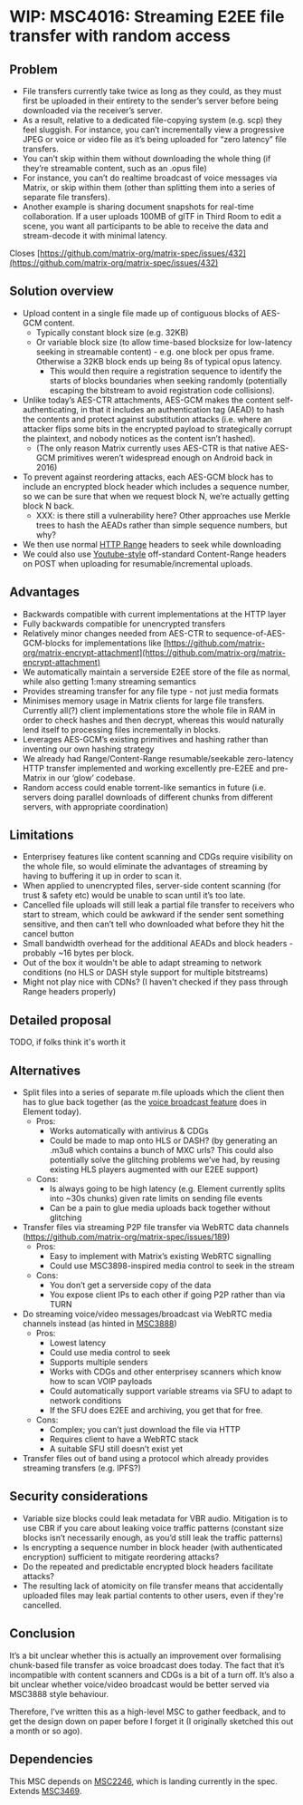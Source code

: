 # WIP: MSC4016: Streaming E2EE file transfer with random access

## Problem

* File transfers currently take twice as long as they could, as they must first be uploaded in their entirety to the sender’s server before being downloaded via the receiver’s server.
* As a result, relative to a dedicated file-copying system (e.g. scp) they feel sluggish. For instance, you can’t incrementally view a progressive JPEG or voice or video file as it’s being uploaded for “zero latency” file transfers.
* You can’t skip within them without downloading the whole thing (if they’re streamable content, such as an .opus file)
* For instance, you can’t do realtime broadcast of voice messages via Matrix, or skip within them (other than splitting them into a series of separate file transfers).
* Another example is sharing document snapshots for real-time collaboration. If a user uploads 100MB of glTF in Third Room to edit a scene, you want all participants to be able to receive the data and stream-decode it with minimal latency.

Closes [https://github.com/matrix-org/matrix-spec/issues/432](https://github.com/matrix-org/matrix-spec/issues/432) 

## Solution overview

* Upload content in a single file made up of contiguous blocks of AES-GCM content.
    * Typically constant block size (e.g. 32KB)
    * Or variable block size (to allow time-based blocksize for low-latency seeking in streamable content) - e.g. one block per opus frame.  Otherwise a 32KB block ends up being 8s of typical opus latency.
        * This would then require a registration sequence to identify the starts of blocks boundaries when seeking randomly (potentially escaping the bitstream to avoid registration code collisions).
* Unlike today’s AES-CTR attachments, AES-GCM makes the content self-authenticating, in that it includes an authentication tag (AEAD) to hash the contents and protect against substitution attacks (i.e. where an attacker flips some bits in the encrypted payload to strategically corrupt the plaintext, and nobody notices as the content isn’t hashed).
    * (The only reason Matrix currently uses AES-CTR is that native AES-GCM primitives weren’t widespread enough on Android back in 2016)
* To prevent against reordering attacks, each AES-GCM block has to include an encrypted block header which includes a sequence number, so we can be sure that when we request block N, we’re actually getting block N back.
    * XXX: is there still a vulnerability here? Other approaches use Merkle trees to hash the AEADs rather than simple sequence numbers, but why?
* We then use normal [HTTP Range](https://datatracker.ietf.org/doc/html/rfc2616#section-14.35.1) headers to seek while downloading
* We could also use [Youtube-style](https://developers.google.com/youtube/v3/guides/using_resumable_upload_protocol) off-standard Content-Range headers on POST when uploading for resumable/incremental uploads.

## Advantages

* Backwards compatible with current implementations at the HTTP layer
* Fully backwards compatible for unencrypted transfers
* Relatively minor changes needed from AES-CTR to sequence-of-AES-GCM-blocks for implementations like [https://github.com/matrix-org/matrix-encrypt-attachment](https://github.com/matrix-org/matrix-encrypt-attachment)  
* We automatically maintain a serverside E2EE store of the file as normal, while also getting 1:many streaming semantics
* Provides streaming transfer for any file type - not just media formats
* Minimises memory usage in Matrix clients for large file transfers. Currently all(?) client implementations store the whole file in RAM in order to check hashes and then decrypt, whereas this would naturally lend itself to processing files incrementally in blocks.
* Leverages AES-GCM’s existing primitives and hashing rather than inventing our own hashing strategy
* We already had Range/Content-Range resumable/seekable zero-latency HTTP transfer implemented and working excellently pre-E2EE and pre-Matrix in our ‘glow’ codebase.
* Random access could enable torrent-like semantics in future (i.e. servers doing parallel downloads of different chunks from different servers, with appropriate coordination)

## Limitations

* Enterprisey features like content scanning and CDGs require visibility on the whole file, so would eliminate the advantages of streaming by having to buffering it up in order to scan it.
* When applied to unencrypted files, server-side content scanning (for trust & safety etc) would be unable to scan until it’s too late.
* Cancelled file uploads will still leak a partial file transfer to receivers who start to stream, which could be awkward if the sender sent something sensitive, and then can’t tell who downloaded what before they hit the cancel button
* Small bandwidth overhead for the additional AEADs and block headers - probably ~16 bytes per block.
* Out of the box it wouldn't be able to adapt streaming to network conditions (no HLS or DASH style support for multiple bitstreams)
* Might not play nice with CDNs? (I haven't checked if they pass through Range headers properly)

## Detailed proposal

TODO, if folks think it's worth it

## Alternatives

* Split files into a series of separate m.file uploads which the client then has to glue back together (as the [voice broadcast feature](https://github.com/vector-im/element-meta/discussions/632) does in Element today).
    * Pros:
        * Works automatically with antivirus & CDGs
        * Could be made to map onto HLS or DASH? (by generating an .m3u8 which contains a bunch of MXC urls? This could also potentially solve the glitching problems we’ve had, by reusing existing HLS players augmented with our E2EE support)
    * Cons:
        * Is always going to be high latency (e.g. Element currently splits into ~30s chunks) given rate limits on sending file events
        * Can be a pain to glue media uploads back together without glitching
* Transfer files via streaming P2P file transfer via WebRTC data channels (https://github.com/matrix-org/matrix-spec/issues/189)
    * Pros:
        * Easy to implement with Matrix’s existing WebRTC signalling
        * Could use MSC3898-inspired media control to seek in the stream
    * Cons:
        * You don’t get a serverside copy of the data
        * You expose client IPs to each other if going P2P rather than via TURN
* Do streaming voice/video messages/broadcast via WebRTC media channels instead (as hinted in [MSC3888](https://github.com/matrix-org/matrix-spec-proposals/pull/3888))
    * Pros:
        * Lowest latency
        * Could use media control to seek
        * Supports multiple senders
        * Works with CDGs and other enterprisey scanners which know how to scan VOIP payloads
        * Could automatically support variable streams via SFU to adapt to network conditions
        * If the SFU does E2EE and archiving, you get that for free.
    * Cons:
        * Complex; you can’t just download the file via HTTP
        * Requires client to have a WebRTC stack
        * A suitable SFU still doesn’t exist yet
* Transfer files out of band using a protocol which already provides streaming transfers (e.g. IPFS?)

## Security considerations

* Variable size blocks could leak metadata for VBR audio.  Mitigation is to use CBR if you care about leaking voice traffic patterns (constant size blocks isn’t necessarily enough, as you’d still leak the traffic patterns)
* Is encrypting a sequence number in block header (with authenticated encryption) sufficient to mitigate reordering attacks?
* Do the repeated and predictable encrypted block headers facilitate attacks?
* The resulting lack of atomicity on file transfer means that accidentally uploaded files may leak partial contents to other users, even if they're cancelled.

## Conclusion

It’s a bit unclear whether this is actually an improvement over formalising chunk-based file transfer as voice broadcast does today.  The fact that it’s incompatible with content scanners and CDGs is a bit of a turn off.  It’s also a bit unclear whether voice/video broadcast would be better served via MSC3888 style behaviour.

Therefore, I’ve written this as a high-level MSC to gather feedback, and to get the design down on paper before I forget it (I originally sketched this out a month or so ago).

## Dependencies

This MSC depends on [MSC2246](https://github.com/matrix-org/matrix-spec-proposals/pull/2246), which is landing currently in the spec.
Extends [MSC3469](https://github.com/matrix-org/matrix-spec-proposals/pull/3469).
